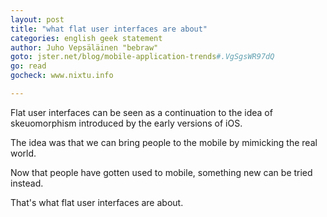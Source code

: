 ```yaml
---
layout: post
title: "what flat user interfaces are about"
categories: english geek statement
author: Juho Vepsäläinen "bebraw"
goto: jster.net/blog/mobile-application-trends#.VgSgsWR97dQ
go: read
gocheck: www.nixtu.info

---
```

Flat user interfaces can be seen as a continuation to the idea of skeuomorphism introduced by the early versions of iOS. 

The idea was that we can bring people to the mobile by mimicking the real world. 

Now that people have gotten used to mobile, something new can be tried instead. 

That's what flat user interfaces are about.
